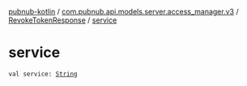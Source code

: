 [pubnub-kotlin](../../index.md) / [com.pubnub.api.models.server.access_manager.v3](../index.md) / [RevokeTokenResponse](index.md) / [service](./service.md)

# service

`val service: `[`String`](https://kotlinlang.org/api/latest/jvm/stdlib/kotlin/-string/index.html)
